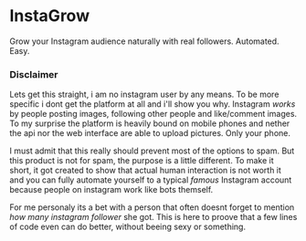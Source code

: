 # InstaGrow

Grow your Instagram audience naturally with real followers. Automated. Easy.

### Disclaimer

Lets get this straight, i am no instagram user by any means. To be more specific i dont get the platform at all and i'll show you why. Instagram _works_ by people posting images, following other people and like/comment images. To my surprise the platform is heavily bound on mobile phones and nether the api nor the web interface are able to upload pictures. Only your phone.

I must admit that this really should prevent most of the options to spam. But this product is not for spam, the purpose is a little different. To make it short, it got created to show that actual human interaction is not worth it and you can fully automate yourself to a typical _famous_ Instagram account because people on instagram work like bots themself.

For me personaly its a bet with a person that often doesnt forget to mention _how many instagram follower_ she got. This is here to proove that a few lines of code even can do better, without beeing sexy or something.

### 